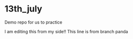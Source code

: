# 13th_july
Demo repo for us to practice

I am editing this from my side!!
This line is from branch panda
